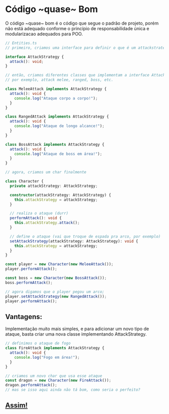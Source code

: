 # Código ~quase~ Bom

O código ~quase~ bom é o código que segue o padrão de projeto, porém não está adequado conforme o princípio de responsabilidade única e modularizacao adequados para POO.

```typescript
// Entities.ts
// primeiro, criamos uma interface para definir o que é um attackstrategy

interface AttackStrategy {
  attack(): void;
}

// então, criamos diferentes classes que implementam a interface AttackStrategy
// por exemplo, attack melee, ranged, boss, etc.

class MeleeAttack implements AttackStrategy {
  attack(): void {
    console.log("Ataque corpo a corpo!");
  }
}

class RangedAttack implements AttackStrategy {
  attack(): void {
    console.log("Ataque de longo alcance!");
  }
}

class BossAttack implements AttackStrategy {
  attack(): void {
    console.log("Ataque de boss em área!");
  }
}

// agora, criamos um char finalmente

class Character {
  private attackStrategy: AttackStrategy;

  constructor(attackStrategy: AttackStrategy) {
    this.attackStrategy = attackStrategy;
  }

  // realiza o ataque (durr)
  performAttack(): void {
    this.attackStrategy.attack();
  }

  // define o ataque (vai que troque de espada pra arco, por exemplo)
  setAttackStrategy(attackStrategy: AttackStrategy): void {
    this.attackStrategy = attackStrategy;
  }
}

const player = new Character(new MeleeAttack());
player.performAttack();

const boss = new Character(new BossAttack());
boss.performAttack();

// agora digamos que o player pegou um arco;
player.setAttackStrategy(new RangedAttack());
player.performAttack();
```

## Vantagens:

Implementação muito mais simples, e para adicionar um novo tipo de ataque, basta criar uma nova classe implementando AttackStrategy.

```typescript
// definimos o ataque de fogo
class FireAttack implements AttackStrategy {
  attack(): void {
    console.log("Fogo em área!");
  }
}

// criamos um novo char que usa esse ataque
const dragon = new Character(new FireAttack());
dragon.performAttack();
// mas se isso aqui ainda não tá bom, como seria o perfeito?
```

## [Assim!](../goodercode/README.md)
